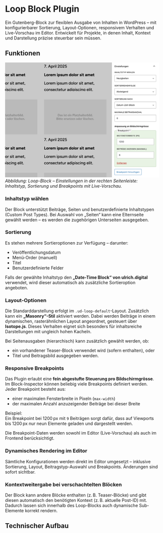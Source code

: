 # Loop Block Plugin

Ein Gutenberg-Block zur flexiblen Ausgabe von Inhalten in WordPress – mit konfigurierbarer Sortierung, Layout-Optionen, responsivem Verhalten und Live-Vorschau im Editor. Entwickelt für Projekte, in denen Inhalt, Kontext und Darstellung präzise steuerbar sein müssen.

## Funktionen

![Editor-Ansicht](./assets/img/editor_ausschnitt.png)  
*Abbildung: Loop-Block – Einstellungen in der rechten Seitenleiste: Inhaltstyp, Sortierung und Breakpoints mit Live-Vorschau.*

### Inhaltstyp wählen
Der Block unterstützt Beiträge, Seiten und benutzerdefinierte Inhaltstypen (Custom Post Types). 
Bei Auswahl von „Seiten“ kann eine Elternseite gewählt werden – es werden die zugehörigen Unterseiten ausgegeben.

### Sortierung
Es stehen mehrere Sortieroptionen zur Verfügung – darunter:
- Veröffentlichungsdatum
- Menü-Order (manuell)
- Titel
- Benutzerdefinierte Felder

Falls der gewählte Inhaltstyp den **„Date-Time Block“ von ulrich.digital** verwendet, wird dieser automatisch als zusätzliche Sortieroption angeboten. 

### Layout-Optionen
Die Standarddarstellung erfolgt im `.ud-loop-default`-Layout. Zusätzlich kann ein **„Masonry“-Stil** aktiviert werden. Dabei werden Beiträge in einem dynamischen, rasterähnlichen Layout angeordnet, gesteuert über **Isotope.js**. Dieses Verhalten eignet sich besonders für inhaltsreiche Darstellungen mit ungleich hohen Kacheln.

Bei Seitenausgaben (hierarchisch) kann zusätzlich gewählt werden, ob:
- ein vorhandener Teaser-Block verwendet wird (sofern enthalten), oder
- Titel und Beitragsbild ausgegeben werden.

### Responsive Breakpoints
Das Plugin erlaubt eine **fein abgestufte Steuerung pro Bildschirmgrösse**. Im Block-Inspector können beliebig viele Breakpoints definiert werden. Jeder Breakpoint besteht aus:
- einer maximalen Fensterbreite in Pixeln (`max-width`)
- der maximalen Anzahl anzuzeigender Beiträge bei dieser Breite

Beispiel:  
Ein Breakpoint bei 1200 px mit `9` Beiträgen sorgt dafür, dass auf Viewports bis 1200 px nur neun Elemente geladen und dargestellt werden.

Die Breakpoint-Daten werden sowohl im Editor (Live-Vorschau) als auch im Frontend berücksichtigt.

### Dynamisches Rendering im Editor
Sämtliche Konfigurationen werden direkt im Editor umgesetzt – inklusive Sortierung, Layout, Beitragstyp-Auswahl und Breakpoints. Änderungen sind sofort sichtbar.

### Kontextweitergabe bei verschachtelten Blöcken
Der Block kann andere Blöcke enthalten (z. B. Teaser-Blöcke) und gibt diesen automatisch den benötigten Kontext (z. B. aktuelle Post-ID) mit. Dadurch lassen sich innerhalb des Loop-Blocks auch dynamische Sub-Elemente korrekt rendern.

## Technischer Aufbau

